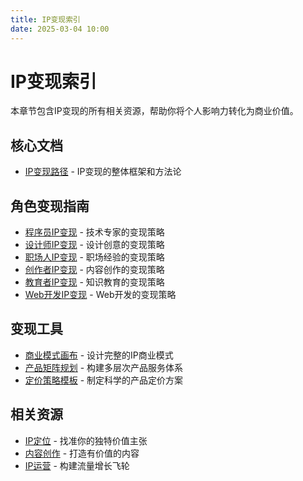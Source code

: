```yaml
---
title: IP变现索引
date: 2025-03-04 10:00
---
```


# IP变现索引

本章节包含IP变现的所有相关资源，帮助你将个人影响力转化为商业价值。

## 核心文档

- [IP变现路径](./path.md) - IP变现的整体框架和方法论

## 角色变现指南

- [程序员IP变现](./01-coder.md) - 技术专家的变现策略
- [设计师IP变现](./02-designer.md) - 设计创意的变现策略
- [职场人IP变现](./03-professional.md) - 职场经验的变现策略
- [创作者IP变现](./04-creator.md) - 内容创作的变现策略
- [教育者IP变现](./05-educator.md) - 知识教育的变现策略
- [Web开发IP变现](./06-web.md) - Web开发的变现策略

## 变现工具

- [商业模式画布](./tools/business-model-canvas.md) - 设计完整的IP商业模式
- [产品矩阵规划](./tools/product-matrix.md) - 构建多层次产品服务体系
- [定价策略模板](./tools/pricing-strategy.md) - 制定科学的产品定价方案

## 相关资源

- [IP定位](../position/index.md) - 找准你的独特价值主张
- [内容创作](../content/index.md) - 打造有价值的内容
- [IP运营](../operation/index.md) - 构建流量增长飞轮 
